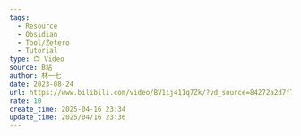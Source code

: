 ```yaml
---
tags:
  - Resource
  - Obsidian
  - Tool/Zetero
  - Tutorial
type: 📺 Video
source: B站
author: 林一七
date: 2023-08-24
url: https://www.bilibili.com/video/BV1ij411q7Zk/?vd_source=84272a2d7f72158b38778819be5bc6ad
rate: 10
create_time: 2025-04-16 23:34
update_time: 2025/04/16 23:36
---
```

